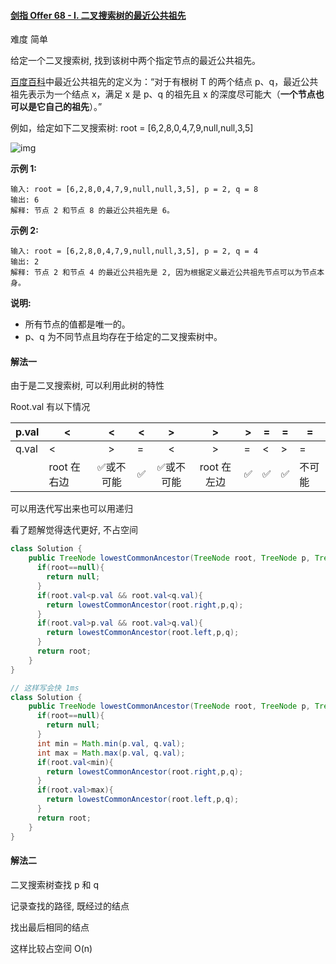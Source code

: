 #### [剑指 Offer 68 - I. 二叉搜索树的最近公共祖先](https://leetcode-cn.com/problems/er-cha-sou-suo-shu-de-zui-jin-gong-gong-zu-xian-lcof/)

难度 简单

给定一个二叉搜索树, 找到该树中两个指定节点的最近公共祖先。

[百度百科](https://baike.baidu.com/item/最近公共祖先/8918834?fr=aladdin)中最近公共祖先的定义为：“对于有根树 T 的两个结点 p、q，最近公共祖先表示为一个结点 x，满足 x 是 p、q 的祖先且 x 的深度尽可能大（**一个节点也可以是它自己的祖先**）。”

例如，给定如下二叉搜索树: root = [6,2,8,0,4,7,9,null,null,3,5]

![img](https://gitee.com/kevinzhang1999/my-picture/raw/master/uPic/binarysearchtree_improved-1616225353780.png)

 

**示例 1:**

```
输入: root = [6,2,8,0,4,7,9,null,null,3,5], p = 2, q = 8
输出: 6 
解释: 节点 2 和节点 8 的最近公共祖先是 6。
```

**示例 2:**

```
输入: root = [6,2,8,0,4,7,9,null,null,3,5], p = 2, q = 4
输出: 2
解释: 节点 2 和节点 4 的最近公共祖先是 2, 因为根据定义最近公共祖先节点可以为节点本身。
```

 

**说明:**

- 所有节点的值都是唯一的。
- p、q 为不同节点且均存在于给定的二叉搜索树中。

#### 解法一

由于是二叉搜索树, 可以利用此树的特性

Root.val 有以下情况

| p.val | <           |     <     | <    |     >     |      >      | >    | =    | =    | =      |
| ----- | ----------- | :-------: | ---- | :-------: | :---------: | ---- | ---- | ---- | ------ |
| q.val | <           |     >     | =    |     <     |      >      | =    | <    | >    | =      |
|       | root 在右边 | ✅或不可能 | ✅    | ✅或不可能 | root 在左边 | ✅    | ✅    | ✅    | 不可能 |

可以用迭代写出来也可以用递归

看了题解觉得迭代更好, 不占空间

```java
class Solution {
    public TreeNode lowestCommonAncestor(TreeNode root, TreeNode p, TreeNode q) {
      if(root==null){
        return null;
      }
      if(root.val<p.val && root.val<q.val){
        return lowestCommonAncestor(root.right,p,q);
      }
      if(root.val>p.val && root.val>q.val){
        return lowestCommonAncestor(root.left,p,q);
      }
      return root;
    }
}
```

```java
// 这样写会快 1ms
class Solution {
    public TreeNode lowestCommonAncestor(TreeNode root, TreeNode p, TreeNode q) {
      if(root==null){
        return null;
      }
      int min = Math.min(p.val, q.val);
      int max = Math.max(p.val, q.val);
      if(root.val<min){
        return lowestCommonAncestor(root.right,p,q);
      }
      if(root.val>max){
        return lowestCommonAncestor(root.left,p,q);
      }
      return root;
    }
}
```

#### 解法二

二叉搜索树查找 p 和 q

记录查找的路径, 既经过的结点

找出最后相同的结点

这样比较占空间 O(n)

